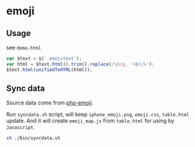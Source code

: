 emoji
=====

## Usage

see `demo.html`

```js
var $text = $('.emojstext');
var html = $text.html().trim().replace(/\n/g, '<br/>');
$text.html(unifiedToHTML(html));
```

## Sync data

Source data come from [php-emoji](https://github.com/iamcal/php-emoji).

Run `syncdata.sh` script, will keep `iphone_emoji.png`, `emoji.css`, `table.html` update.
And it will create `emoji_map.js` from `table.html` for using by `Javascript`.

```sh
sh ./bin/syncdata.sh
```


